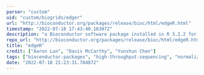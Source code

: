 ```yaml
---
parser: "custom"
uid: "custom/biogrids/edger"
url: "http://bioconductor.org/packages/release/bioc/html/edgeR.html"
timestamp: "2022-07-18 17:43:40.163072"
description: "a Bioconductor software package installed in R 3.2.2 for examining differential expression of replicated count data."
repo_url: "http://bioconductor.org/packages/release/bioc/html/edgeR.html"
title: "edgeR"
credit: ["Aaron Lun", "Davis McCarthy", "Yunshun Chen"]
tags: ["bioconductor-packages", "high-throughput-sequencing", "normalization/differential-expression", "rna-sequencing"]
date: "2022-07-18 21:23:31.784872"
---
```

